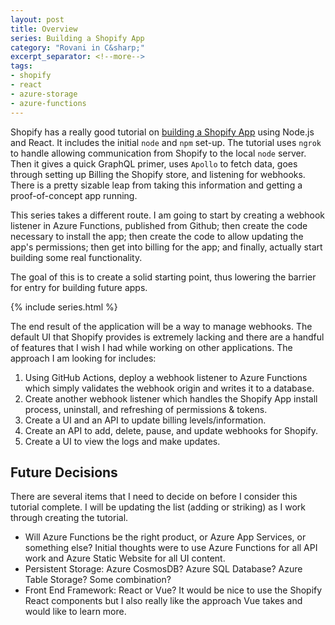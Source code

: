 ```yaml
---
layout: post
title: Overview
series: Building a Shopify App
category: "Rovani in C&sharp;"
excerpt_separator: <!--more-->
tags:
- shopify
- react
- azure-storage
- azure-functions
---
```


Shopify has a really good tutorial on [building a Shopify App](https://shopify.dev/tutorials/build-a-shopify-app-with-node-and-react) using Node.js and React. It includes the initial ```node``` and ```npm``` set-up. The tutorial uses ```ngrok``` to handle allowing communication from Shopify to the local ```node``` server. Then it gives a quick GraphQL primer, uses ```Apollo``` to fetch data, goes through setting up Billing the Shopify store, and listening for webhooks. There is a pretty sizable leap from taking this information and getting a proof-of-concept app running.

This series takes a different route. I am going to start by creating a webhook listener in Azure Functions, published from Github; then create the code necessary to install the app; then create the code to allow updating the app's permissions; then get into billing for the app; and finally, actually start building some real functionality.

The goal of this is to create a solid starting point, thus lowering the barrier for entry for building future apps.

<!--more-->

{% include series.html %}

The end result of the application will be a way to manage webhooks. The default UI that Shopify provides is extremely lacking and there are a handful of features that I wish I had while working on other applications. The approach I am looking for includes:

1. Using GitHub Actions, deploy a webhook listener to Azure Functions which simply validates the webhook origin and writes it to a database.
1. Create another webhook listener which handles the Shopify App install process, uninstall, and refreshing of permissions & tokens.
1. Create a UI and an API to update billing levels/information.
1. Create an API to add, delete, pause, and update webhooks for Shopify.
1. Create a UI to view the logs and make updates.

## Future Decisions

There are several items that I need to decide on before I consider this tutorial complete. I will be updating the list (adding or striking) as I work through creating the tutorial.

- Will Azure Functions be the right product, or Azure App Services, or something else? Initial thoughts were to use Azure Functions for all API work and Azure Static Website for all UI content.
- Persistent Storage: Azure CosmosDB? Azure SQL Database? Azure Table Storage? Some combination?
- Front End Framework: React or Vue? It would be nice to use the Shopify React components but I also really like the approach Vue takes and would like to learn more.
